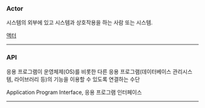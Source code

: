 ### Actor
시스템의 외부에 있고 시스템과 상호작용을 하는 사람 또는 시스템.


[액터](https://github.com/notRoyKim/TIL/blob/main/CS/%E3%85%87.md#%EC%95%A1%ED%84%B0)
***
### API
응용 프로그램이 운영체제(OS)를 비롯한 다른 응용 프로그램(데이터베이스 관리시스템, 라이브러리 등)의 기능을 이용할 수 있도록 연결하는 수단

Application Program Interface, 응용 프로그램 인터페이스
***
